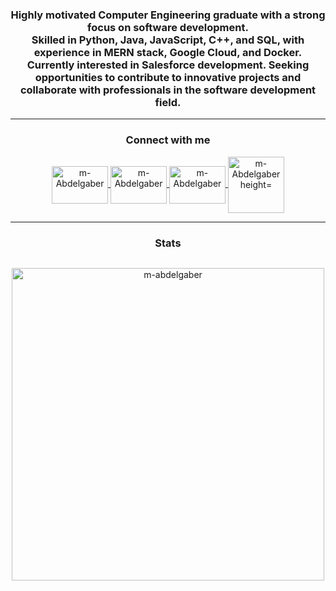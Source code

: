 <h3 align="center">Highly motivated Computer Engineering graduate with a strong focus on software development.<br>
Skilled in Python, Java, JavaScript, C++, and SQL, with experience in MERN stack, Google Cloud, and Docker. <br>
Currently interested in Salesforce development. Seeking opportunities to contribute to innovative projects and collaborate with professionals in the software development field.<br>
</h3>
<hr>

<h3 align="center">Connect with me</h3>
<p align="center">
    </a>
    <a href="https://twitter.com/MM_Abdelgaber" target="blank">
        <img align="center" src= "https://raw.githubusercontent.com/rahuldkjain/github-profile-readme-generator/master/src/images/icons/Social/twitter.svg" alt="m-Abdelgaber" height="60" width="90" />
    </a>
    <a href="https://linkedin.com/in/m-Abdelgaber" target="blank">
        <img align="center" src="https://raw.githubusercontent.com/rahuldkjain/github-profile-readme-generator/master/src/images/icons/Social/linked-in-alt.svg" alt="m-Abdelgaber" height="60" width="90"  />
    </a>
    <a href="https://www.leetcode.com/m-Abdelgaber" target="blank">
        <img align="center" src="https://raw.githubusercontent.com/rahuldkjain/github-profile-readme-generator/master/src/images/icons/Social/leet-code.svg" alt="m-Abdelgaber" height="60" width="90" />
    </a>
    <a href="https://trailblazer.me/id/M-Abdelgaber" target="blank">
        <img align="center" src="https://upload.wikimedia.org/wikipedia/commons/thumb/f/f9/Salesforce.com_logo.svg/1280px-Salesforce.com_logo.svg.png" alt="m-Abdelgaber height="60" width="90"  />
    </a>
    
</p>
<!-- <hr> -->

<!-- <h3 align="center">Languages and Tools</h3>
<p align="center">
    <a href="https://www.docker.com/" target="_blank" rel="noreferrer">
        <img src="https://raw.githubusercontent.com/devicons/devicon/master/icons/docker/docker-original-wordmark.svg" alt="docker" width="40" height="40"/>
    </a>
    <a href="https://expressjs.com" target="_blank" rel="noreferrer">
        <img src="https://raw.githubusercontent.com/devicons/devicon/master/icons/express/express-original-wordmark.svg" alt="express" width="40" height="40"/>
    </a>
    <a href="https://cloud.google.com" target="_blank" rel="noreferrer">
        <img src="https://www.vectorlogo.zone/logos/google_cloud/google_cloud-icon.svg" alt="gcp" width="40" height="40"/>
    </a>
    <a href="https://www.mongodb.com/" target="_blank" rel="noreferrer">
        <img src="https://raw.githubusercontent.com/devicons/devicon/master/icons/mongodb/mongodb-original-wordmark.svg" alt="mongodb" width="40" height="40"/>
    </a>
    <a href="https://nodejs.org" target="_blank" rel="noreferrer">
        <img src="https://raw.githubusercontent.com/devicons/devicon/master/icons/nodejs/nodejs-original-wordmark.svg" alt="nodejs" width="40" height="40"/>
    </a>
    <a href="https://pandas.pydata.org/" target="_blank" rel="noreferrer">
        <img src="https://raw.githubusercontent.com/devicons/devicon/2ae2a900d2f041da66e950e4d48052658d850630/icons/pandas/pandas-original.svg" alt="pandas" width="40" height="40"/>
    </a>
    <a href="https://postman.com" target="_blank" rel="noreferrer">
        <img src="https://www.vectorlogo.zone/logos/getpostman/getpostman-icon.svg" alt="postman" width="40" height="40"/>
    </a>
    <a href="https://reactjs.org/" target="_blank" rel="noreferrer">
        <img src="https://raw.githubusercontent.com/devicons/devicon/master/icons/react/react-original-wordmark.svg" alt="react" width="40" height="40"/>
    </a>
    <a href="https://scikit-learn.org/" target="_blank" rel="noreferrer">
        <img src="https://upload.wikimedia.org/wikipedia/commons/0/05/Scikit_learn_logo_small.svg" alt="scikit_learn" width="40" height="40"/>
    </a>
    <a href="https://seaborn.pydata.org/" target="_blank" rel="noreferrer">
        <img src="https://seaborn.pydata.org/_images/logo-mark-lightbg.svg" alt="seaborn" width="40" height="40"/>
    </a>
</p> -->

<hr>
<h3 align="center">Stats</h3>
<div style="display: flex; justify-content: space-between;">
    <div style="flex: 1;">
        <p align="center">
            <img src="https://github-readme-stats-sigma-five.vercel.app/api/top-langs?username=m-abdelgaber&langs_count=8&show_icons=true&locale=en&layout=compact&theme=dark" alt="m-abdelgaber" 
               width="500"/>
        </p>
<!--     </div>
    <div style="flex: 1;">
        <p align="center">
            <img src="https://github-readme-stats-sigma-five.vercel.app/api?username=m-abdelgaber&show_icons=true&locale=en&theme=dark" alt="m-abdelgaber" height="200" width="500"/>
        </p>
    </div>
    <div style="flex: 1;">
        <p align="center">
            <img src="https://github-readme-streak-stats.herokuapp.com/?user=m-abdelgaber&theme=dark" alt="m-abdelgaber" height="200" width="500"/>
        </p>
    </div> -->
</div>
